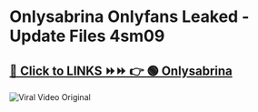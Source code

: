 
 # Onlysabrina Onlyfans Leaked - Update Files 4sm09

## <h2><a href="https://clipsfans.com/Onlysabrina&ref=git">🔗 Click to LINKS ⏩⏩ 👉 🟢 Onlysabrina </a></h2>

<a href="https://clipsfans.com/Onlysabrina&ref=git" rel="nofollow" data-target="animated-image.originalLink"><img src="https://i.ibb.co.com/xMMVF88/686577567.gif" alt="Viral Video Original" style="max-width: 100%; display: inline-block;" data-target="animated-image.originalImage"></a>

